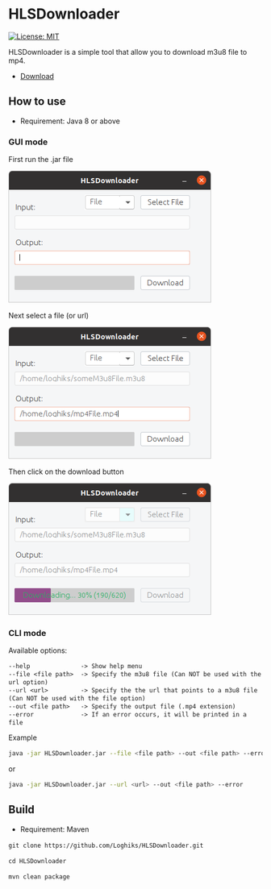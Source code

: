 # HLSDownloader
[![License: MIT](https://img.shields.io/badge/License-MIT-orange)](LICENSE)

HLSDownloader is a simple tool that allow you to download m3u8 file to mp4.

* [Download](https://github.com/Loghiks/HLSDownloader/releases)

## How to use
* Requirement: Java 8 or above

### GUI mode
First run the .jar file

![GUI0](.github/images/0.png)

Next select a file (or url)

![GUI1](.github/images/1.png)

Then click on the download button

![GUI2](.github/images/2.png)

### CLI mode

Available options:
```
--help              -> Show help menu
--file <file path>  -> Specify the m3u8 file (Can NOT be used with the url option)
--url <url>         -> Specify the the url that points to a m3u8 file (Can NOT be used with the file option)
--out <file path>   -> Specify the output file (.mp4 extension)
--error             -> If an error occurs, it will be printed in a file
```

Example
```bash
java -jar HLSDownloader.jar --file <file path> --out <file path> --error
```
or
```bash
java -jar HLSDownloader.jar --url <url> --out <file path> --error
```

## Build

* Requirement: Maven

`git clone https://github.com/Loghiks/HLSDownloader.git`

`cd HLSDownloader`

`mvn clean package`